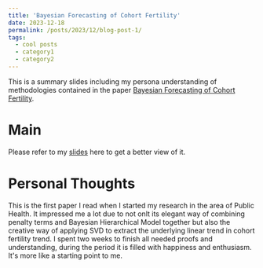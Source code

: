 ```yaml
---
title: 'Bayesian Forecasting of Cohort Fertility'
date: 2023-12-18
permalink: /posts/2023/12/blog-post-1/
tags:
  - cool posts
  - category1
  - category2
---
```


This is a summary slides including my persona understanding of methodologies contained in the paper [Bayesian Forecasting of Cohort Fertility](https://doi.org/10.1080/01621459.2014.881738). 

Main
======
Please refer to my [slides](../assets/Curriculum_Vitae_YichenHe.pdf) here to get a better view of it.

Personal Thoughts
======
This is the first paper I read when I started my research in the area of Public Health. It impressed me a lot due to not onlt its elegant way of combining penalty terms and Bayesian Hierarchical Model together but also the creative way of applying SVD to extract the underlying linear trend in cohort fertility trend. I spent two weeks to finish all needed proofs and understanding, during the period it is filled with happiness and enthusiasm. It's more like a starting point to me.
